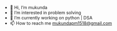 - 👋 Hi, I’m mukunda
- 👀 I’m interested in problem solving
- 🌱 I’m currently working on python | DSA
- 📫 How to reach me mukundapm1518@gmail.com

<!---
mukunda1518/mukunda1518 is a ✨ special ✨ repository because its `README.md` (this file) appears on your GitHub profile.
You can click the Preview link to take a look at your changes.
--->
